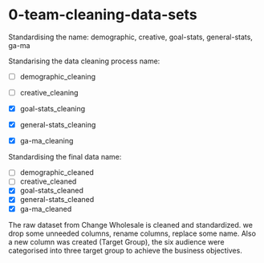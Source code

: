 # 0-team-cleaning-data-sets

Standardising the name:
  demographic,
  creative,
  goal-stats,
  general-stats,
  ga-ma

Standarising the data cleaning process name:
- [ ] demographic_cleaning
- [ ] creative_cleaning
- [x] goal-stats_cleaning
- [x] general-stats_cleaning
- [x] ga-ma_cleaning


Standardising the final data name:
- [ ] demographic_cleaned
- [ ] creative_cleaned
- [x] goal-stats_cleaned
- [x] general-stats_cleaned
- [x] ga-ma_cleaned

The raw dataset from Change Wholesale is cleaned and standardized. we drop some unneeded columns, rename columns, replace some name. Also a new column was created (Target Group), the six audience were categorised into three target group to achieve the business objectives.
